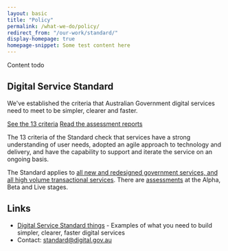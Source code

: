 ```yaml
---
layout: basic
title: "Policy"
permalink: /what-we-do/policy/
redirect_from: "/our-work/standard/"
display-homepage: true
homepage-snippet: Some test content here
---
```


Content todo 

## Digital Service Standard

<p class="lede">
   We've established the criteria that Australian Government digital services need to meet to be simpler, clearer and faster.
</p>

<a href="{{ site.baseurl }}/standard/" class="big-button">See the 13 criteria</a>
<a href="{{ site.baseurl }}/standard/assessments/">Read the assessment reports</a>


<p>
The 13 criteria of the Standard check that services have a strong understanding of user needs, adopted an agile approach to technology and delivery, and have the capability to support and iterate the service on an ongoing basis.
</p>

<p>
The Standard applies to <a href="{{ site.baseurl }}/standard/scope-of-standard/">all new and redesigned government services, and all high volume transactional services</a>.
There are <a href="{{ site.baseurl }}/standard/meeting-standard/">assessments</a> at the Alpha, Beta and Live stages.
</p>

<h2>Links</h2>
<ul class="links">
  <li><a href="https://digitalservicestandardaus.tumblr.com/">Digital Service Standard things</a> - Examples of what you need to build simpler, clearer, faster digital services</li>
  <li>Contact: <a href="mailto:standard@digital.gov.au">standard@digital.gov.au</a></li>
</ul>

